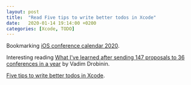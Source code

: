 ```yaml
---
layout: post
title:  "Read Five tips to write better todos in Xcode"
date:   2020-01-14 19:14:00 +0200
categories: [Xcode, TODO]
---
```

Bookmarking [iOS conference calendar 2020](https://www.alexcurylo.com/2020/01/04/2020-ios-conference-calendar/).

Interesting reading [What I've learned after sending 147 proposals to 36 conferences in a year](https://drobinin.com/posts/what-ive-learned-after-sending-147-proposals-to-36-conferences-in-a-year/) by Vadim Drobinin.

[Five tips to write better todos in Xcode](https://www.donnywals.com/five-tips-to-write-better-todos-in-xcode/).

